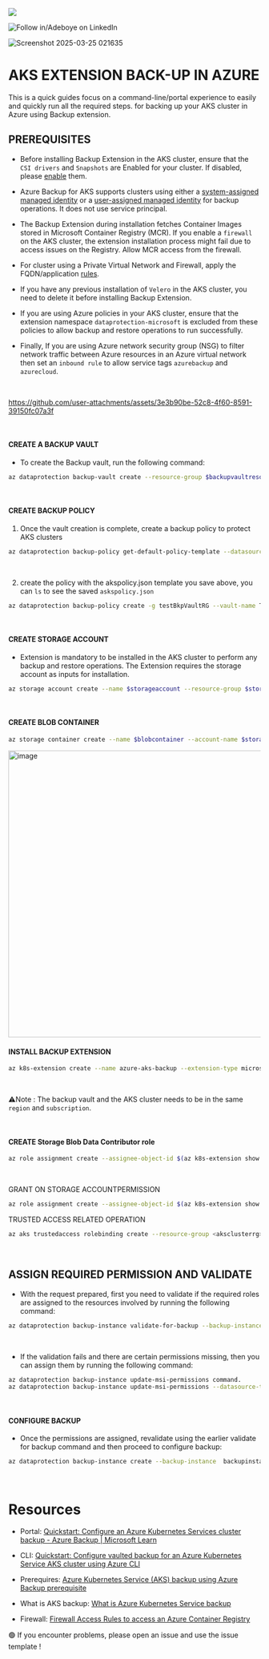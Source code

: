 <a href="https://www.linkedin.com/in/adeboye-famurewa-700b9426/"><img src="https://img.shields.io/badge/LinkedIn-0077B5?style=for-the-badge&logo=linkedin&logoColor=white"></a> 

![](https://img.shields.io/badge/Follow%20%ad-1.4k-blue?logo=linkedin&style=social "Follow in/Adeboye on LinkedIn") 


![Screenshot 2025-03-25 021635](https://github.com/user-attachments/assets/f06aa678-8b8e-46d2-8cff-cdfc1e355da9)


# AKS EXTENSION BACK-UP IN AZURE

This is a quick guides focus on a command-line/portal experience to easily and quickly run all the required steps. for backing up your AKS cluster in Azure using Backup extension.
<br/>


## PREREQUISITES

- Before installing Backup Extension in the AKS cluster, ensure that the `CSI drivers` and `Snapshots` are Enabled for your cluster. If disabled, please [enable](https://learn.microsoft.com/en-us/azure/aks/csi-storage-drivers#enable-csi-storage-drivers-on-an-existing-cluster) them.


- Azure Backup for AKS supports clusters using either a [system-assigned managed identity](https://learn.microsoft.com/en-us/azure/aks/use-managed-identity#update-an-existing-aks-cluster-to-use-a-system-assigned-managed-identity) or a [user-assigned managed identity](https://learn.microsoft.com/en-us/azure/aks/use-managed-identity#update-an-existing-cluster-to-use-a-user-assigned-managed-identity) for backup operations. It does not use service principal.


- The Backup Extension during installation fetches Container Images stored in Microsoft Container Registry (MCR). If you enable a `firewall` on the AKS cluster, the extension installation process might fail due to access issues on the Registry.  Allow MCR access from the firewall.


- For cluster using a Private Virtual Network and Firewall, apply the FQDN/application [rules](https://learn.microsoft.com/en-us/azure/firewall/dns-settings).


- If you have any previous installation of `Velero` in the AKS cluster, you need to delete it before installing Backup Extension.


- If you are using Azure policies in your AKS cluster, ensure that the extension namespace `dataprotection-microsoft` is excluded from these policies to allow backup and restore operations to run successfully.


- Finally, If you are using Azure network security group (NSG) to filter network traffic between Azure resources in an Azure virtual network then set an `inbound rule` to allow service tags `azurebackup` and `azurecloud`.

<br/>

https://github.com/user-attachments/assets/3e3b90be-52c8-4f60-8591-39150fc07a3f

<br/>

#### CREATE A BACKUP VAULT

- To create the Backup vault, run the following command:

```sh
az dataprotection backup-vault create --resource-group $backupvaultresourcegroup --vault-name $backupvault --location $region --type SystemAssigned --storage-settings datastore-type="VaultStore" type="GeoRedundant“
```
<br/>

#### CREATE BACKUP POLICY

1. Once the vault creation is complete, create a backup policy to protect AKS clusters


```sh
az dataprotection backup-policy get-default-policy-template --datasource-type AzureKubernetesService > akspolicy.json
```
<br/>

2. create the policy with the akspolicy.json template you save above, you can `ls` to see the saved `askspolicy.json`

```sh
az dataprotection backup-policy create -g testBkpVaultRG --vault-name TestBkpVault -n mypolicy --policy akspolicy.json
```

<br/>

#### CREATE STORAGE ACCOUNT

- Extension is mandatory to be installed in the AKS cluster to perform any backup and restore operations. The Extension requires the storage account as inputs for installation.

```sh
az storage account create --name $storageaccount --resource-group $storageaccountresourcegroup --location $region --sku Standard_LRS
```

<br/>

#### CREATE BLOB CONTAINER

```sh
az storage container create --name $blobcontainer --account-name $storageaccount --auth-mode login
```



<img width="573" alt="image" src="https://github.com/user-attachments/assets/af4f29eb-bf53-4d7c-94d2-5d01d704ae5b" />


<br/>

#### INSTALL BACKUP EXTENSION

```sh
az k8s-extension create --name azure-aks-backup --extension-type microsoft.dataprotection.kubernetes --scope cluster --cluster-type managedClusters --cluster-name $akscluster --resource-group $aksclusterresourcegroup --release-train stable --configuration-settings blobContainer=$blobcontainer storageAccount=$storageaccount storageAccountResourceGroup=$storageaccountresourcegroup storageAccountSubscriptionId=$subscriptionId
```

<br/>

⚠️Note : The backup vault and the AKS cluster needs to be in the same `region` and `subscription`.

<br/>


#### CREATE Storage Blob Data Contributor role 

```sh
az role assignment create --assignee-object-id $(az k8s-extension show --name azure-aks-backup --cluster-name $akscluster --resource-group $aksclusterresourcegroup --cluster-type managedClusters --query aksAssignedIdentity.principalId --output tsv) --role 'Storage Blob Data Contributor' --scope /subscriptions/$subscriptionId/resourceGroups/$storageaccountresourcegroup/providers/Microsoft.Storage/storageAccounts/$storageaccount
```

<br/>




GRANT ON STORAGE ACCOUNTPERMISSION
```sh
az role assignment create --assignee-object-id $(az k8s-extension show --name azure-aks-backup --cluster-name <aksclustername> --resource-group <aksclusterrg> --cluster-type managedClusters --query aksAssignedIdentity.principalId --output tsv) --role 'Storage Blob Data Contributor' --scope /subscriptions/<subscriptionid>/resourceGroups/<storageaccountrg>/providers/Microsoft.Storage/storageAccounts/<storageaccountname>
```

TRUSTED ACCESS RELATED OPERATION
```sh
az aks trustedaccess rolebinding create --resource-group <aksclusterrg> --cluster-name <aksclustername> --name <randomRoleBindingName> --source-resource-id $(az dataprotection backup-vault show --resource-group <vaultrg> --vault <VaultName> --query id -o tsv) --roles Microsoft.DataProtection/backupVaults/backup-operator
```
<br/>

## ASSIGN REQUIRED PERMISSION AND VALIDATE


- With the request prepared, first you need to validate if the required roles are assigned to the resources involved by running the following command:

```sh
az dataprotection backup-instance validate-for-backup --backup-instance ./backupinstance.json --ids /subscriptions/$subscriptionId/resourceGroups/$backupvaultresourcegroup/providers/Microsoft.DataProtection/backupVaults/$backupvault
```
<br/>

- If the validation fails and there are certain permissions missing, then you can assign them by running the following command:


```sh
az dataprotection backup-instance update-msi-permissions command.
az dataprotection backup-instance update-msi-permissions --datasource-type AzureKubernetesService --operation Backup --permissions-scope ResourceGroup --vault-name $backupvault --resource-group $backupvaultresourcegroup --backup-instance backupinstance.json
```

<br/>

#### CONFIGURE BACKUP 
- Once the permissions are assigned, revalidate using the earlier validate for backup command and then proceed to configure backup:

```sh
az dataprotection backup-instance create --backup-instance  backupinstance.json --resource-group $backupvaultresourcegroup --vault-name $backupvault
```


<br/>


# Resources

- Portal:  [Quickstart: Configure an Azure Kubernetes Services cluster backup - Azure Backup | Microsoft Learn](https://learn.microsoft.com/en-us/azure/backup/quick-backup-aks)


- CLI:   [Quickstart: Configure vaulted backup for an Azure Kubernetes Service AKS cluster using Azure CLI](https://learn.microsoft.com/en-us/azure/backup/quick-kubernetes-backup-cli)


- Prerequires:   [Azure Kubernetes Service (AKS) backup using Azure Backup prerequisite](https://learn.microsoft.com/en-us/azure/backup/azure-kubernetes-service-cluster-backup-concept)


- What is AKS backup:   [What is Azure Kubernetes Service backup](https://learn.microsoft.com/en-us/azure/backup/azure-kubernetes-service-cluster-backup-concept)


- Firewall:  [Firewall Access Rules to access an Azure Container Registry](https://learn.microsoft.com/en-us/azure/container-registry/container-registry-firewall-access-rules#configure-client-firewall-rules-for-mcr](https://learn.microsoft.com/en-us/azure/backup/azure-kubernetes-service-backup-overview))



🟢 If you encounter problems, please open an issue and use the issue template !
